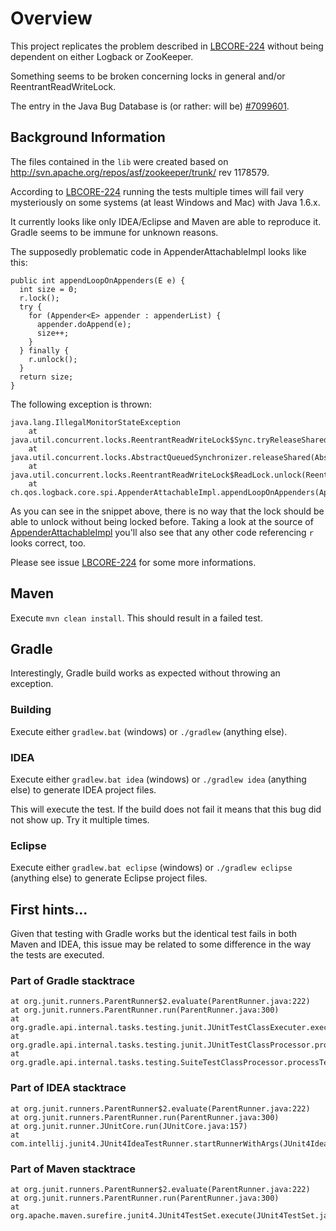 # Overview

This project replicates the problem described in
[LBCORE-224](http://jira.qos.ch/browse/LBCORE-224) without being dependent
on either Logback or ZooKeeper.

Something seems to be broken concerning locks in general and/or ReentrantReadWriteLock.

The entry in the Java Bug Database is (or rather: will be) [#7099601](http://bugs.sun.com/bugdatabase/view_bug.do?bug_id=7099601).

## Background Information
The files contained in the `lib` were created based on
http://svn.apache.org/repos/asf/zookeeper/trunk/ rev 1178579.

According to [LBCORE-224](http://jira.qos.ch/browse/LBCORE-224) running the
tests multiple times will fail very mysteriously on some systems (at least Windows and Mac)
with Java 1.6.x.

It currently looks like only IDEA/Eclipse and Maven are able to reproduce it.
Gradle seems to be immune for unknown reasons.

The supposedly problematic code in AppenderAttachableImpl looks like this:

    public int appendLoopOnAppenders(E e) {
      int size = 0;
      r.lock();
      try {
        for (Appender<E> appender : appenderList) {
          appender.doAppend(e);
          size++;
        }
      } finally {
        r.unlock();
      }
      return size;
    }

The following exception is thrown:

    java.lang.IllegalMonitorStateException
        at java.util.concurrent.locks.ReentrantReadWriteLock$Sync.tryReleaseShared(ReentrantReadWriteLock.java:363)
        at java.util.concurrent.locks.AbstractQueuedSynchronizer.releaseShared(AbstractQueuedSynchronizer.java:1317)
        at java.util.concurrent.locks.ReentrantReadWriteLock$ReadLock.unlock(ReentrantReadWriteLock.java:745)
        at ch.qos.logback.core.spi.AppenderAttachableImpl.appendLoopOnAppenders(AppenderAttachableImpl.java:68)

As you can see in the snippet above, there is no way that the lock should be able to unlock without being locked before.
Taking a look at the source of [AppenderAttachableImpl](https://github.com/ceki/logback/blob/v_0.9.30/logback-core/src/main/java/ch/qos/logback/core/spi/AppenderAttachableImpl.java)
you'll also see that any other code referencing `r` looks correct, too.

Please see issue [LBCORE-224](http://jira.qos.ch/browse/LBCORE-224) for some more informations.

## Maven

Execute `mvn clean install`.
This should result in a failed test.

## Gradle

Interestingly, Gradle build works as expected without throwing an exception.

### Building

Execute either `gradlew.bat` (windows) or `./gradlew` (anything else).

### IDEA

Execute either `gradlew.bat idea` (windows) or `./gradlew idea` (anything else) to generate IDEA project files.

This will execute the test. If the build does not fail it means that this bug did not show up. Try it multiple times.

### Eclipse
Execute either `gradlew.bat eclipse` (windows) or `./gradlew eclipse` (anything else) to generate Eclipse project files.

## First hints...

Given that testing with Gradle works but the identical test fails in both Maven and
IDEA, this issue may be related to some difference in the way the tests are executed.

### Part of Gradle stacktrace

    at org.junit.runners.ParentRunner$2.evaluate(ParentRunner.java:222)
    at org.junit.runners.ParentRunner.run(ParentRunner.java:300)
    at org.gradle.api.internal.tasks.testing.junit.JUnitTestClassExecuter.execute(JUnitTestClassExecuter.java:51)
    at org.gradle.api.internal.tasks.testing.junit.JUnitTestClassProcessor.processTestClass(JUnitTestClassProcessor.java:63)
    at org.gradle.api.internal.tasks.testing.SuiteTestClassProcessor.processTestClass(SuiteTestClassProcessor.java:49)

### Part of IDEA stacktrace

    at org.junit.runners.ParentRunner$2.evaluate(ParentRunner.java:222)
    at org.junit.runners.ParentRunner.run(ParentRunner.java:300)
    at org.junit.runner.JUnitCore.run(JUnitCore.java:157)
    at com.intellij.junit4.JUnit4IdeaTestRunner.startRunnerWithArgs(JUnit4IdeaTestRunner.java:71)

### Part of Maven stacktrace

    at org.junit.runners.ParentRunner$2.evaluate(ParentRunner.java:222)
    at org.junit.runners.ParentRunner.run(ParentRunner.java:300)
    at org.apache.maven.surefire.junit4.JUnit4TestSet.execute(JUnit4TestSet.java:35)

